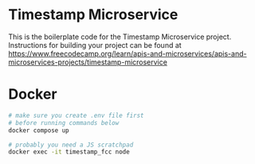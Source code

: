# Timestamp Microservice

This is the boilerplate code for the Timestamp Microservice project. Instructions for building your project can be found at https://www.freecodecamp.org/learn/apis-and-microservices/apis-and-microservices-projects/timestamp-microservice

# Docker
```bash
# make sure you create .env file first
# before running commands below
docker compose up 

# probably you need a JS scratchpad
docker exec -it timestamp_fcc node
```

